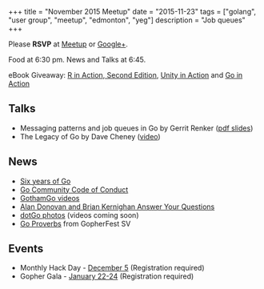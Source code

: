 +++
title = "November 2015 Meetup"
date = "2015-11-23"
tags = ["golang", "user group", "meetup", "edmonton", "yeg"]
description = "Job queues"
+++

Please **RSVP** at [Meetup](http://www.meetup.com/startupedmonton/events/qfwsfhytpbfc/) or [Google+](https://plus.google.com/events/cdd6pk6dbgphjfc2l7siladbp4s?authkey=CKGC5cHphZm0wgE).

Food at 6:30 pm. News and Talks at 6:45.

eBook Giveaway: [R in Action, Second Edition](https://www.manning.com/books/r-in-action-second-edition), [Unity in Action](https://www.manning.com/books/unity-in-action) and [Go in Action](https://www.manning.com/books/go-in-action)

## Talks

* Messaging patterns and job queues in Go by Gerrit Renker ([pdf slides](https://github.com/edmontongo/presentations/raw/master/2015-11/MOMs/Messaging_and_Job_Queues_in_Go.pdf))
* The Legacy of Go by Dave Cheney ([video](https://www.youtube.com/watch?v=_2d3KfRt4XU))

## News

* [Six years of Go](https://blog.golang.org/6years)
* [Go Community Code of Conduct](https://golang.org/conduct)
* [GothamGo videos](https://www.youtube.com/playlist?list=PLeGxIOPLk9ELh9tsPZMzau6CzMjfMzp9-)
* [Alan Donovan and Brian Kernighan Answer Your Questions](http://features.slashdot.org/story/15/11/18/1748247/interviews-alan-donovan-and-brian-kernighan-answer-your-questions)
* [dotGo photos](https://www.flickr.com/photos/97226415@N08/sets/72157661133005275) (videos coming soon)
* [Go Proverbs](http://go-proverbs.github.io/) from GopherFest SV

## Events

* Monthly Hack Day - [December 5](http://www.meetup.com/startupedmonton/events/226796399/) (Registration required)
* Gopher Gala - [January 22-24](http://gophergala.com/) (Registration required)
